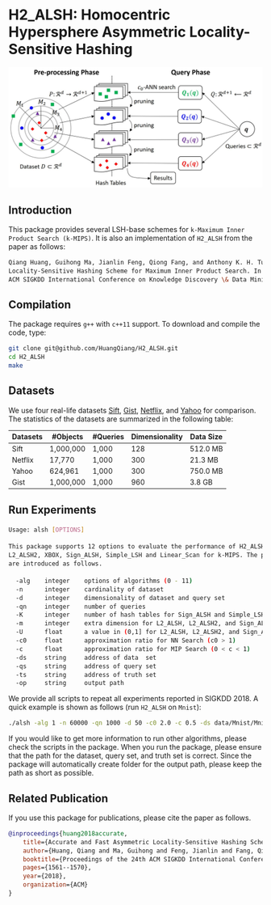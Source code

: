 # H2_ALSH: Homocentric Hypersphere Asymmetric Locality-Sensitive Hashing

<p align="center"><img src="imgs/h2-alsh.jpg" alt="drawing" width="750"/></p>

## Introduction

This package provides several LSH-base schemes for ```k-Maximum Inner Product Search (k-MIPS)```. It is also an implementation of ```H2_ALSH``` from the paper as follows:

```bash
Qiang Huang, Guihong Ma, Jianlin Feng, Qiong Fang, and Anthony K. H. Tung. Accurate and Fast
Locality-Sensitive Hashing Scheme for Maximum Inner Product Search. In Proceedings of the 24th
ACM SIGKDD International Conference on Knowledge Discovery \& Data Mining, pages 1561-1570, 2018.
```

## Compilation

The package requires ```g++``` with ```c++11``` support. To download and compile the code, type:

```bash
git clone git@github.com/HuangQiang/H2_ALSH.git
cd H2_ALSH
make
```

## Datasets

We use four real-life datasets [Sift](https://drive.google.com/open?id=1dAFbjQWoBIAW30lGzTXaf_w7DxBSUzoN), [Gist](https://drive.google.com/open?id=1r1rsSm6-IdWX2-8eFJkChFfP0Ej7TYM4), [Netflix](https://drive.google.com/open?id=1bJQftqxlC8u4ijDf5gpEnw1tJE2nLfoG), and [Yahoo](https://drive.google.com/open?id=18k0ISgjtQhHHqoGi8A96Fm-Q2gX_jxgw) for comparison. The statistics of the datasets are summarized in the following table:

| Datasets | #Objects  | #Queries | Dimensionality | Data Size |
| -------- | --------- | -------- | -------------- | --------- |
| Sift     | 1,000,000 | 1,000    | 128            | 512.0 MB  |
| Netflix  | 17,770    | 1,000    | 300            | 21.3 MB   |
| Yahoo    | 624,961   | 1,000    | 300            | 750.0 MB  |
| Gist     | 1,000,000 | 1,000    | 960            | 3.8 GB    |

## Run Experiments

```bash
Usage: alsh [OPTIONS]

This package supports 12 options to evaluate the performance of H2_ALSH, L2_ALSH,
L2_ALSH2, XBOX, Sign_ALSH, Simple_LSH and Linear_Scan for k-MIPS. The parameters
are introduced as follows.

  -alg    integer    options of algorithms (0 - 11)
  -n      integer    cardinality of dataset
  -d      integer    dimensionality of dataset and query set
  -qn     integer    number of queries
  -K      integer    number of hash tables for Sign_ALSH and Simple_LSH
  -m      integer    extra dimension for L2_ALSH, L2_ALSH2, and Sign_ALSH
  -U      float      a value in (0,1] for L2_ALSH, L2_ALSH2, and Sign_ALSH
  -c0     float      approximation ratio for NN Search (c0 > 1)
  -c      float      approximation ratio for MIP Search (0 < c < 1)
  -ds     string     address of data  set
  -qs     string     address of query set
  -ts     string     address of truth set
  -op     string     output path
```

We provide all scripts to repeat all experiments reported in SIGKDD 2018. A quick example is shown as follows (run ```H2_ALSH``` on ```Mnist```):

```bash
./alsh -alg 1 -n 60000 -qn 1000 -d 50 -c0 2.0 -c 0.5 -ds data/Mnist/Mnist.ds -qs data/Mnist/Mnist.q -ts data/Mnist/Mnist.mip -op results/Mnist/
```

If you would like to get more information to run other algorithms, please check the scripts in the package. When you run the package, please ensure that the path for the dataset, query set, and truth set is correct. Since the package will automatically create folder for the output path, please keep the path as short as possible.

## Related Publication

If you use this package for publications, please cite the paper as follows.

```bib
@inproceedings{huang2018accurate,
    title={Accurate and Fast Asymmetric Locality-Sensitive Hashing Scheme for Maximum Inner Product Search}
    author={Huang, Qiang and Ma, Guihong and Feng, Jianlin and Fang, Qiong and Tung, Anthony KH},
    booktitle={Proceedings of the 24th ACM SIGKDD International Conference on Knowledge Discovery \& Data Mining},
    pages={1561--1570},
    year={2018},
    organization={ACM}
}
```
